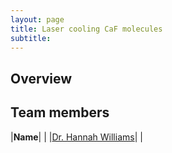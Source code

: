 ```yaml
---
layout: page
title: Laser cooling CaF molecules
subtitle:
---
```

## Overview

## Team members
|**Name**|   |
|[Dr. Hannah Williams](https://www.durham.ac.uk/staff/hannah-williams4/)|   |